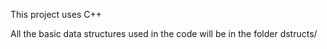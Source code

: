 This project uses C++

All the basic data structures used in the code will be in the folder dstructs/
